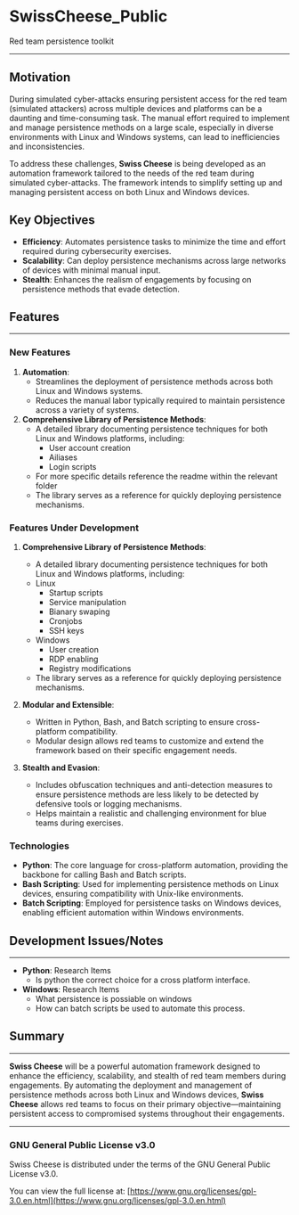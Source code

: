 # SwissCheese_Public
Red team persistence toolkit

---

## Motivation
During simulated cyber-attacks ensuring persistent access for the red team (simulated attackers) across multiple devices and platforms can be a daunting and time-consuming task. The manual effort required to implement and manage persistence methods on a large scale, especially in diverse environments with Linux and Windows systems, can lead to inefficiencies and inconsistencies.

To address these challenges, **Swiss Cheese** is being developed as an automation framework tailored to the needs of the red team during simulated cyber-attacks. The framework intends to simplify setting up and managing persistent access on both Linux and Windows devices.

## Key Objectives
- **Efficiency**: Automates persistence tasks to minimize the time and effort required during cybersecurity exercises.
- **Scalability**: Can deploy persistence mechanisms across large networks of devices with minimal manual input.
- **Stealth**: Enhances the realism of engagements by focusing on persistence methods that evade detection.

## Features

---

### New Features
1. **Automation**:
    - Streamlines the deployment of persistence methods across both Linux and Windows systems.
    - Reduces the manual labor typically required to maintain persistence across a variety of systems.
2. **Comprehensive Library of Persistence Methods**:
    - A detailed library documenting persistence techniques for both Linux and Windows platforms, including:
        - User account creation
        - Ailiases
        - Login scripts
    - For more specific details reference the readme within the relevant folder
    - The library serves as a reference for quickly deploying persistence mechanisms.
### Features Under Development
1. **Comprehensive Library of Persistence Methods**:
    - A detailed library documenting persistence techniques for both Linux and Windows platforms, including:
    - Linux
        - Startup scripts
        - Service manipulation
        - Bianary swaping
        - Cronjobs
        - SSH keys
    - Windows
        - User creation
        - RDP enabling
        - Registry modifications
    - The library serves as a reference for quickly deploying persistence mechanisms.

2. **Modular and Extensible**:
    - Written in Python, Bash, and Batch scripting to ensure cross-platform compatibility.
    - Modular design allows red teams to customize and extend the framework based on their specific engagement needs.
   
3. **Stealth and Evasion**:
    - Includes obfuscation techniques and anti-detection measures to ensure persistence methods are less likely to be detected by defensive tools or logging mechanisms.
    - Helps maintain a realistic and challenging environment for blue teams during exercises.

### Technologies
- **Python**: The core language for cross-platform automation, providing the backbone for calling Bash and Batch scripts.
- **Bash Scripting**: Used for implementing persistence methods on Linux devices, ensuring compatibility with Unix-like environments.
- **Batch Scripting**: Employed for persistence tasks on Windows devices, enabling efficient automation within Windows environments.

## Development Issues/Notes

---

- **Python**: Research Items
    -  Is python the correct choice for a cross platform interface.
- **Windows**: Research Items
    -  What persistence is possiable on windows
    -  How can batch scripts be used to automate this process.
## Summary

---

**Swiss Cheese** will be a powerful automation framework designed to enhance the efficiency, scalability, and stealth of red team members during engagements. By automating the deployment and management of persistence methods across both Linux and Windows devices, **Swiss Cheese** allows red teams to focus on their primary objective—maintaining persistent access to compromised systems throughout their engagements.

---

### GNU General Public License v3.0
Swiss Cheese is distributed under the terms of the GNU General Public License v3.0.

You can view the full license at: [https://www.gnu.org/licenses/gpl-3.0.en.html](https://www.gnu.org/licenses/gpl-3.0.en.html)

